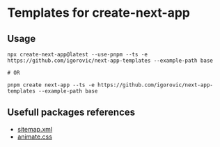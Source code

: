 # Templates for create-next-app

## Usage

```
npx create-next-app@latest --use-pnpm --ts -e https://github.com/igorovic/next-app-templates --example-path base

# OR

pnpm create next-app --ts -e https://github.com/igorovic/next-app-templates --example-path base
```

## Usefull packages references

- [sitemap.xml](https://www.npmjs.com/package/next-sitemap)
- [animate.css](https://www.npmjs.com/package/animate.css/v/3.7.0)
